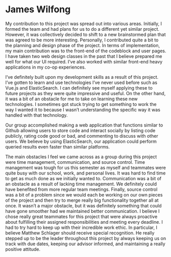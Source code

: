 # James Wilfong
My contribution to this project was spread out into various areas. Initially, I formed the team and had plans for us to do a different yet similar project. However, it was collectively decided to shift to a new brainstormed plan that was agreed to be more interesting. Personally, I contributed quite a bit to the planning and design phase of the project. In terms of implementation, my main contribution was to the front-end of the codeblock and user pages. I have taken two web design classes in the past that I believe prepared me well for what our UI required. I’ve also worked with similar front-end heavy applications in my co-op experiences. 

I’ve definitely built upon my development skills as a result of this project. I’ve gotten to learn and use technologies I’ve never used before such as Vue.js and ElasticSearch. I can definitely see myself applying these to future projects as they were quite impressive and useful. On the other hand, it was a bit of an obstacle for me to take on learning these new technologies. I sometimes got stuck trying to get something to work the way I wanted it to because I wasn’t understanding the specific way it was handled with that technology.

Our group accomplished making a web application that functions similar to Github allowing users to store code and interact socially by listing code publicly, rating code good or bad, and commenting to discuss with other users. We believe by using ElasticSearch, our application could perform queried results even faster than similar platforms. 

The main obstacles I feel we came across as a group during this project were time management, communication, and source control. Time management was tough for us this semester as myself and teammates were quite busy with our school, work, and personal lives. It was hard to find time to get as much done as we initially wanted to. Communication was a bit of an obstacle as a result of lacking time management. We definitely could have benefited from more regular team meetings. Finally, source control was a bit of a problem since we would each be working on our own pieces of the project and then try to merge really big functionality together all at once. It wasn’t a major obstacle, but it was definitely something that could have gone smoother had we maintained better communication. I believe I chose really great teammates for this project that were always proactive about fulfilling their assigned responsibilities and meeting every deadline. I had to try hard to keep up with their incredible work ethic. In particular, I believe Matthew Schlager should receive special recognition. He really stepped up to be the leader throughout this project by always keeping us on track with due dates, keeping our advisor informed, and maintaining a really positive attitude.
